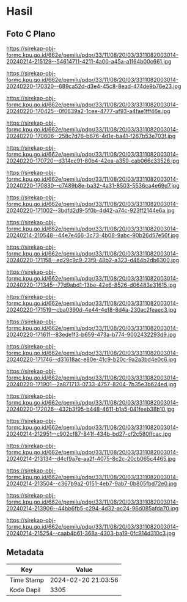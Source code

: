 # Hasil

## Foto C Plano

https://sirekap-obj-formc.kpu.go.id/662e/pemilu/pdpr/33/11/08/20/03/3311082003014-20240214-215129--54614711-4211-4a00-a45a-a1164b00c661.jpg

https://sirekap-obj-formc.kpu.go.id/662e/pemilu/pdpr/33/11/08/20/03/3311082003014-20240220-170320--689ca52d-d3e4-45c8-8ead-474de9b76e23.jpg

https://sirekap-obj-formc.kpu.go.id/662e/pemilu/pdpr/33/11/08/20/03/3311082003014-20240220-170425--0f0639a2-1cee-4777-af93-a4fae1fff46e.jpg

https://sirekap-obj-formc.kpu.go.id/662e/pemilu/pdpr/33/11/08/20/03/3311082003014-20240220-170606--258c7d76-b676-4d1e-ba41-f267b53e703f.jpg

https://sirekap-obj-formc.kpu.go.id/662e/pemilu/pdpr/33/11/08/20/03/3311082003014-20240220-170720--d314ec91-80b4-42ea-a359-cab066c33526.jpg

https://sirekap-obj-formc.kpu.go.id/662e/pemilu/pdpr/33/11/08/20/03/3311082003014-20240220-170830--c7489b8e-ba32-4a31-8503-5536ca4e69d7.jpg

https://sirekap-obj-formc.kpu.go.id/662e/pemilu/pdpr/33/11/08/20/03/3311082003014-20240220-171002--3bdfd2d9-5f0b-4d42-a74c-923ff2144e6a.jpg

https://sirekap-obj-formc.kpu.go.id/662e/pemilu/pdpr/33/11/08/20/03/3311082003014-20240214-210548--44e7e466-3c73-4b08-9abc-90b26d57e56f.jpg

https://sirekap-obj-formc.kpu.go.id/662e/pemilu/pdpr/33/11/08/20/03/3311082003014-20240220-171158--ed29c9c9-23f9-48b2-a323-d464b2db6300.jpg

https://sirekap-obj-formc.kpu.go.id/662e/pemilu/pdpr/33/11/08/20/03/3311082003014-20240220-171345--77d9abd1-13be-42e6-8526-d06483e31615.jpg

https://sirekap-obj-formc.kpu.go.id/662e/pemilu/pdpr/33/11/08/20/03/3311082003014-20240220-171519--cba0390d-4e44-4e18-8d4a-230ac2feaec3.jpg

https://sirekap-obj-formc.kpu.go.id/662e/pemilu/pdpr/33/11/08/20/03/3311082003014-20240220-171611--83ede1f3-b659-473a-b774-9002432293d9.jpg

https://sirekap-obj-formc.kpu.go.id/662e/pemilu/pdpr/33/11/08/20/03/3311082003014-20240220-171746--d31618ac-e80e-41c9-b20c-9a2a3bd4e0c6.jpg

https://sirekap-obj-formc.kpu.go.id/662e/pemilu/pdpr/33/11/08/20/03/3311082003014-20240220-171901--2a871713-0733-4757-8204-7b35e3b624ed.jpg

https://sirekap-obj-formc.kpu.go.id/662e/pemilu/pdpr/33/11/08/20/03/3311082003014-20240220-172026--432b3f95-b448-4611-b1a5-041feeb38b10.jpg

https://sirekap-obj-formc.kpu.go.id/662e/pemilu/pdpr/33/11/08/20/03/3311082003014-20240214-212951--c902cf87-841f-434b-bd27-cf2c580ffcac.jpg

https://sirekap-obj-formc.kpu.go.id/662e/pemilu/pdpr/33/11/08/20/03/3311082003014-20240214-213134--d4cf9a7e-aa2f-4075-8c2c-20cb065c4465.jpg

https://sirekap-obj-formc.kpu.go.id/662e/pemilu/pdpr/33/11/08/20/03/3311082003014-20240214-213504--c367b9a2-0151-4eb7-9ab7-0b805fbd72e0.jpg

https://sirekap-obj-formc.kpu.go.id/662e/pemilu/pdpr/33/11/08/20/03/3311082003014-20240214-213906--44bb6fb5-c294-4d32-ac24-96d085afda70.jpg

https://sirekap-obj-formc.kpu.go.id/662e/pemilu/pdpr/33/11/08/20/03/3311082003014-20240214-215254--caab4b61-368a-4303-ba19-0fc914d310c3.jpg


## Metadata

| Key        | Value               |
| ---------- | ------------------- |
| Time Stamp | 2024-02-20 21:03:56 |
| Kode Dapil | 3305                |



